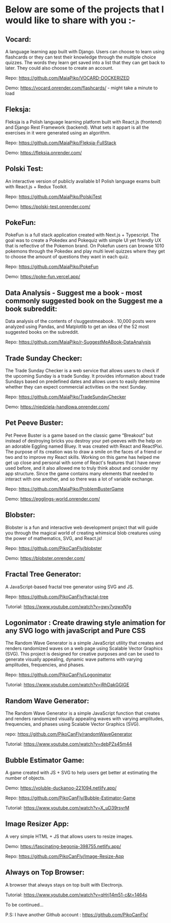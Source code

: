 # Below are some of the projects that I would like to share with you :-

## Vocard:

A language learning app built with Django. Users can choose to learn using flashcards or they can test their knowledge through the multiple choice quizzes. The words they learn get saved into a list that they can get back to later. They could also choose to create an account.

Repo: https://github.com/MaiaPiko/VOCARD-DOCKERIZED

Demo:  https://vocard.onrender.com/flashcards/ - might take a minute to load 

## Fleksja:

Fleksja is a Polish language learning platform built with React.js (frontend) and Django Rest Framework (backend). What sets it appart is all the exercises in it were generated using an algorithm.

Repo: https://github.com/MaiaPiko/Fleksja-FullStack

Demo: https://fleksja.onrender.com/

## Polski Test:

An interactive version of publicly available b1 Polish language exams built with React.js + Redux Toolkit.

Repo: https://github.com/MaiaPiko/PolskiTest

Demo: https://polski-test.onrender.com/

## PokeFun:

PokeFun is a full stack application created with Next.js + Typescript. The goal was to create a Pokedex and Pokequiz with simple UI yet friendly UX that is reflective of the Pokemon brand. On Pokefun users can browse 1010 pokemons through the Pokedex and play multi level quizzes where they get to choose the amount of questions they want in each quiz.

Repo: https://github.com/MaiaPiko/PokeFun

Demo: https://poke-fun.vercel.app/


## Data Analysis - Suggest me a book - most commonly suggested book on the Suggest me a book subreddit:

Data analysis of the contents of r/suggestmeabook . 10,000 posts were analyzed using Pandas, and Matplotlib to get an idea of the 52 most suggested books on the subreddit.

Repo: https://github.com/MaiaPiko/r-SuggestMeABook-DataAnalysis

## Trade Sunday Checker:

The Trade Sunday Checker is a web service that allows users to check if the upcoming Sunday is a trade Sunday. It provides information about trade Sundays based on predefined dates and allows users to easily determine whether they can expect commercial activities on the next Sunday.

Repo: https://github.com/MaiaPiko/TradeSundayChecker

Demo: https://niedziela-handlowa.onrender.com/

## Pet Peeve Buster:

Pet Peeve Buster is a game based on the classic game “Breakout” but instead of destroying bricks you destroy your pet-peeves with the help on an adorable Eggling named Bluey. It was created with React and ReactPixi. The purpose of its creation was to draw a smile on the faces of a friend or two and to improve my React skills. Working on this game has helped me get up close and personal with some of React's features that I have never used before, and it also allowed me to truly think about and consider my app structure. Since the game contains many elements that needed to interact with one another, and so there was a lot of variable exchange.

Repo: https://github.com/MaiaPiko/ProblemBusterGame

Demo: https://egglings-world.onrender.com/

## Blobster:

Blobster is a fun and interactive web development project that will guide you through the magical world of creating whimsical blob creatures using the power of mathematics, SVG, and React.js!

Repo: https://github.com/PikoCanFly/blobster

Demo: https://blobster.onrender.com/

## Fractal Tree Generator:

A JavaScript-based fractal tree generator using SVG and JS.

Repo: https://github.com/PikoCanFly/fractal-tree

Tutorial: https://www.youtube.com/watch?v=gwv7yqwxN1g


## Logonimator : Create drawing style animation for any SVG logo with javaScript and Pure CSS

The Random Wave Generator is a simple JavaScript utility that creates and renders randomized waves on a web page using Scalable Vector Graphics (SVG). This project is designed for creative purposes and can be used to generate visually appealing, dynamic wave patterns with varying amplitudes, frequencies, and phases.

Repo: https://github.com/PikoCanFly/Logonimator

Tutorial:  https://www.youtube.com/watch?v=jRhDakGGlGE

## Random Wave Generator:

The Random Wave Generator is a simple JavaScript function that creates and renders randomized visually appealing waves with varying amplitudes, frequencies, and phases using Scalable Vector Graphics (SVG).

repo: https://github.com/PikoCanFly/randomWaveGenerator

Tutorial: https://www.youtube.com/watch?v=debPZs45m44

## Bubble Estimator Game:

A game created with JS + SVG to help users get better at estimating the number of objects.

Demo: https://voluble-duckanoo-221094.netlify.app/

Repo: https://github.com/PikoCanFly/Bubble-Estimator-Game

Tutorial: https://www.youtube.com/watch?v=X_uD39rsyrM

## Image Resizer App:

A very simple HTML + JS that allows users to resize images.

Demo: https://fascinating-begonia-398755.netlify.app/

Repo: https://github.com/PikoCanFly/Image-Resize-App

## Always on Top Browser:

A browser that always stays on top built with Electronjs.

Tutorial: https://www.youtube.com/watch?v=qHrj14m51-c&t=1464s


To be continued…  


P.S: I have another Github account : https://github.com/PikoCanFly/
